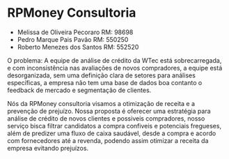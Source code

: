 # RPMoney Consultoria

- Melissa de Oliveira Pecoraro RM: 98698
- Pedro Marque Pais Pavão RM: 550250
- Roberto Menezes dos Santos RM: 552520


O problema: A equipe de análise de crédito da WTec está sobrecarregada, e com inconsistência nas avaliações de novos compradores, a equipe está desorganizada, sem uma definição clara de setores para análises específicas, a empresa não tem uma base de dados boa contanto o feedback de mercado e segmentação de clientes.

Nós da RPMoney consultoria visamos a otimização de receita e a prevenção de prejuízo. Nossa proposta é oferecer uma estratégia para análise de crédito de novos clientes e possiveis compradores, nosso serviço bisca filtrar candidatos a compra confiveis e potenciais fregueses, além de predizer uma fluxo de caixa saudável, desde a compra e acordo com fornecedores até a revenda, podendo assim otimizar a receita da empresa evitando prejuízos.


